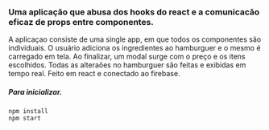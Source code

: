 ### Uma aplicação que abusa dos hooks do react e a comunicacão eficaz de props entre componentes.

A aplicaçao consiste de uma single app, em que todos os componentes são individuais.
O usuário adiciona os ingredientes ao hamburguer e o mesmo é carregado em tela.
Ao finalizar, um modal surge com o preço e os itens escolhidos.
Todas as alteraões no hamburguer são feitas e exibidas em tempo real.
Feito em react e conectado ao firebase.

##### Para inicializar.

```
npm install
npm start
```
